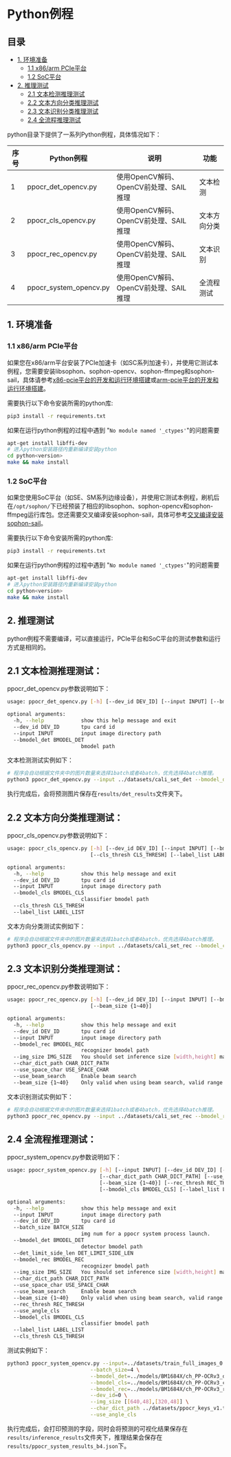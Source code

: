 # Python例程

## 目录

* [1. 环境准备](#1-环境准备)
    * [1.1 x86/arm PCIe平台](#11-x86arm-pcie平台)
    * [1.2 SoC平台](#12-soc平台)
* [2. 推理测试](#2-推理测试)
    * [2.1 文本检测推理测试](#21-文本检测推理测试)
    * [2.2 文本方向分类推理测试](#22-文本方向分类推理测试)
    * [2.3 文本识别分类推理测试](#23-文本识别分类推理测试)
    * [2.4 全流程推理测试](#24-全流程推理测试)

python目录下提供了一系列Python例程，具体情况如下：

| 序号   | Python例程              | 说明                                    | 功能 |
| ----   | ----------------       | ---------------------------             |-    |
| 1      | ppocr_det_opencv.py    | 使用OpenCV解码、OpenCV前处理、SAIL推理   |文本检测|
| 2      | ppocr_cls_opencv.py    | 使用OpenCV解码、OpenCV前处理、SAIL推理   |文本方向分类|
| 3      | ppocr_rec_opencv.py    | 使用OpenCV解码、OpenCV前处理、SAIL推理   |文本识别|
| 4      | ppocr_system_opencv.py | 使用OpenCV解码、OpenCV前处理、SAIL推理   |全流程测试|

## 1. 环境准备
### 1.1 x86/arm PCIe平台

如果您在x86/arm平台安装了PCIe加速卡（如SC系列加速卡），并使用它测试本例程，您需要安装libsophon、sophon-opencv、sophon-ffmpeg和sophon-sail，具体请参考[x86-pcie平台的开发和运行环境搭建](../../../docs/Environment_Install_Guide.md#3-x86-pcie平台的开发和运行环境搭建)或[arm-pcie平台的开发和运行环境搭建](../../../docs/Environment_Install_Guide.md#5-arm-pcie平台的开发和运行环境搭建)。

需要执行以下命令安装所需的python库:
```bash
pip3 install -r requirements.txt
```

如果在运行python例程的过程中遇到 "`No module named '_ctypes'`"的问题需要
```bash
apt-get install libffi-dev
# 进入python安装路径内重新编译安装python
cd python<version>
make && make install
```
### 1.2 SoC平台

如果您使用SoC平台（如SE、SM系列边缘设备），并使用它测试本例程，刷机后在`/opt/sophon/`下已经预装了相应的libsophon、sophon-opencv和sophon-ffmpeg运行库包。您还需要交叉编译安装sophon-sail，具体可参考[交叉编译安装sophon-sail](../../../docs/Environment_Install_Guide.md#42-交叉编译安装sophon-sail)。

需要执行以下命令安装所需的python库:
```bash
pip3 install -r requirements.txt
```

如果在运行python例程的过程中遇到 "`No module named '_ctypes'`"的问题需要
```bash
apt-get install libffi-dev
# 进入python安装路径内重新编译安装python
cd python<version>
make && make install
```

## 2. 推理测试
python例程不需要编译，可以直接运行，PCIe平台和SoC平台的测试参数和运行方式是相同的。
## 2.1 文本检测推理测试：
ppocr_det_opencv.py参数说明如下：
```bash
usage: ppocr_det_opencv.py [-h] [--dev_id DEV_ID] [--input INPUT] [--bmodel_det BMODEL_DET]

optional arguments:
  -h, --help            show this help message and exit
  --dev_id DEV_ID       tpu card id
  --input INPUT         input image directory path
  --bmodel_det BMODEL_DET
                        bmodel path
```

文本检测测试实例如下：
```bash
# 程序会自动根据文件夹中的图片数量来选择1batch或者4batch，优先选择4batch推理。
python3 ppocr_det_opencv.py --input ../datasets/cali_set_det --bmodel_det ../models/BM1684X/ch_PP-OCRv3_det_fp32.bmodel --dev_id 0
```
执行完成后，会将预测图片保存在`results/det_results`文件夹下。

## 2.2 文本方向分类推理测试：
ppocr_cls_opencv.py参数说明如下：
```bash
usage: ppocr_cls_opencv.py [-h] [--dev_id DEV_ID] [--input INPUT] [--bmodel_cls BMODEL_CLS]
                           [--cls_thresh CLS_THRESH] [--label_list LABEL_LIST]

optional arguments:
  -h, --help            show this help message and exit
  --dev_id DEV_ID       tpu card id
  --input INPUT         input image directory path
  --bmodel_cls BMODEL_CLS
                        classifier bmodel path
  --cls_thresh CLS_THRESH
  --label_list LABEL_LIST
```

文本方向分类测试实例如下：
```bash
# 程序会自动根据文件夹中的图片数量来选择1batch或者4batch，优先选择4batch推理。
python3 ppocr_cls_opencv.py --input ../datasets/cali_set_rec --bmodel_cls ../models/BM1684X/ch_PP-OCRv3_cls_fp32.bmodel --dev_id 0 --cls_thresh 0.9 --label_list 0,180
```

## 2.3 文本识别分类推理测试：
ppocr_rec_opencv.py参数说明如下：
```bash
usage: ppocr_rec_opencv.py [-h] [--dev_id DEV_ID] [--input INPUT] [--bmodel_rec BMODEL_REC] [--img_size IMG_SIZE] [--char_dict_path CHAR_DICT_PATH] [--use_space_char USE_SPACE_CHAR] [--use_beam_search]
                           [--beam_size {1~40}]

optional arguments:
  -h, --help            show this help message and exit
  --dev_id DEV_ID       tpu card id
  --input INPUT         input image directory path
  --bmodel_rec BMODEL_REC
                        recognizer bmodel path
  --img_size IMG_SIZE   You should set inference size [width,height] manually if using multi-stage bmodel.
  --char_dict_path CHAR_DICT_PATH
  --use_space_char USE_SPACE_CHAR
  --use_beam_search     Enable beam search
  --beam_size {1~40}    Only valid when using beam search, valid range 1~40
```

文本识别测试实例如下：
```bash
# 程序会自动根据文件夹中的图片数量来选择1batch或者4batch，优先选择4batch推理。
python3 ppocr_rec_opencv.py --input ../datasets/cali_set_rec --bmodel_rec ../models/BM1684X/ch_PP-OCRv3_rec_fp32.bmodel --dev_id 0 --img_size [[640,48],[320,48]] --char_dict_path ../datasets/ppocr_keys_v1.txt
```

## 2.4 全流程推理测试：
ppocr_system_opencv.py参数说明如下：
```bash
usage: ppocr_system_opencv.py [-h] [--input INPUT] [--dev_id DEV_ID] [--batch_size BATCH_SIZE] [--bmodel_det BMODEL_DET] [--det_limit_side_len DET_LIMIT_SIDE_LEN] [--bmodel_rec BMODEL_REC] [--img_size IMG_SIZE]
                              [--char_dict_path CHAR_DICT_PATH] [--use_space_char USE_SPACE_CHAR] [--use_beam_search]
                              [--beam_size {1~40}] [--rec_thresh REC_THRESH] [--use_angle_cls]
                              [--bmodel_cls BMODEL_CLS] [--label_list LABEL_LIST] [--cls_thresh CLS_THRESH]

optional arguments:
  -h, --help            show this help message and exit
  --input INPUT         input image directory path
  --dev_id DEV_ID       tpu card id
  --batch_size BATCH_SIZE
                        img num for a ppocr system process launch.
  --bmodel_det BMODEL_DET
                        detector bmodel path
  --det_limit_side_len DET_LIMIT_SIDE_LEN
  --bmodel_rec BMODEL_REC
                        recognizer bmodel path
  --img_size IMG_SIZE   You should set inference size [width,height] manually if using multi-stage bmodel.
  --char_dict_path CHAR_DICT_PATH
  --use_space_char USE_SPACE_CHAR
  --use_beam_search     Enable beam search
  --beam_size {1~40}    Only valid when using beam search, valid range 1~40
  --rec_thresh REC_THRESH
  --use_angle_cls
  --bmodel_cls BMODEL_CLS
                        classifier bmodel path
  --label_list LABEL_LIST
  --cls_thresh CLS_THRESH
```

测试实例如下：
```bash
python3 ppocr_system_opencv.py --input=../datasets/train_full_images_0 \
                           --batch_size=4 \
                           --bmodel_det=../models/BM1684X/ch_PP-OCRv3_det_fp32.bmodel \
                           --bmodel_cls=../models/BM1684X/ch_PP-OCRv3_cls_fp32.bmodel \
                           --bmodel_rec=../models/BM1684X/ch_PP-OCRv3_rec_fp32.bmodel \
                           --dev_id=0 \
                           --img_size [[640,48],[320,48]] \
                           --char_dict_path ../datasets/ppocr_keys_v1.txt \
                           --use_angle_cls
```

执行完成后，会打印预测的字段，同时会将预测的可视化结果保存在`results/inference_results`文件夹下，推理结果会保存在`results/ppocr_system_results_b4.json`下。
